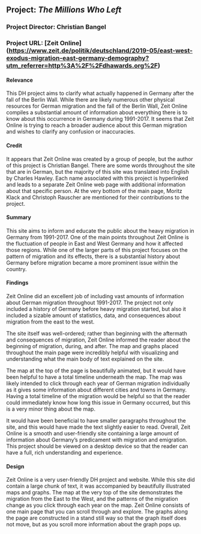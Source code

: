## **Project:** _The Millions Who Left_

### **Project Director:** Christian Bangel

### **Project URL:** [Zeit Online] (https://www.zeit.de/politik/deutschland/2019-05/east-west-exodus-migration-east-germany-demography?utm_referrer=http%3A%2F%2Fdhawards.org%2F)


#### Relevance 

This DH project aims to clarify what actually happened in Germany after the fall of the Berlin Wall. While there are likely numerous other physical resources for German migration and the fall of the Berlin Wall, Zeit Online compiles a substantial amount of information about everything there is to know about this occurrence in Germany during 1991-2017. It seems that Zeit Online is trying to reach a broader audience about this German migration and wishes to clarify any confusion or inaccuracies.

#### Credit

It appears that Zeit Online was created by a group of people, but the author of this project is Christian Bangel. There are some words throughout the site that are in German, but the majority of this site was translated into English by Charles Hawley. Each name associated with this project is hyperlinked and leads to a separate Zeit Online web page with additional information about that specific person. At the very bottom of the main page, Moritz Klack and Christoph Rauscher are mentioned for their contributions to the project. 

#### Summary

This site aims to inform and educate the public about the heavy migration in Germany from 1991-2017. One of the main points throughout Zeit Online is the fluctuation of people in East and West Germany and how it affected those regions. While one of the larger parts of this project focuses on the pattern of migration and its effects, there is a substantial history about Germany before migration became a more prominent issue within the country. 

#### Findings 

Zeit Online did an excellent job of including vast amounts of information about German migration throughout 1991-2017. The project not only included a history of Germany before heavy migration started, but also it included a sizable amount of statistics, data, and consequences about migration from the east to the west. 

The site itself was well-ordered; rather than beginning with the aftermath and consequences of migration, Zeit Online informed the reader about the beginning of migration, during, and after. The map and graphs placed throughout the main page were incredibly helpful with visualizing and understanding what the main body of text explained on the site. 

The map at the top of the page is beautifully animated, but it would have been helpful to have a total timeline underneath the map. The map was likely intended to click through each year of German migration individually as it gives some information about different cities and towns in Germany. Having a total timeline of the migration would be helpful so that the reader could immediately know how long this issue in Germany occurred, but this is a very minor thing about the map. 

It would have been beneficial to have smaller paragraphs throughout the site, and this would have made the text slightly easier to read. Overall, Zeit Online is a smooth and user-friendly site containing a large amount of information about Germany’s predicament with migration and emigration. This project should be viewed on a desktop device so that the reader can have a full, rich understanding and experience. 

#### Design

Zeit Online is a very user-friendly DH project and website. While this site did contain a large chunk of text, it was accompanied by beautifully illustrated maps and graphs. The map at the very top of the site demonstrates the migration from the East to the West, and the patterns of the migration change as you click through each year on the map. Zeit Online consists of one main page that you can scroll through and explore. The graphs along the page are constructed in a stand still way so that the graph itself does not move, but as you scroll more information about the graph pops up. 

